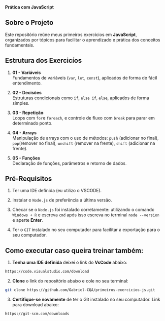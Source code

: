 **Prática com JavaScript**

## Sobre o Projeto

Este repositório reúne meus primeiros exercícios em **JavaScript**, organizados por tópicos para facilitar o aprendizado e prática dos conceitos fundamentais.

## Estrutura dos Exercicíos

1. **01 - Variáveis**  
   Fundamentos de variáveis (`var`, `let`, `const`), aplicados de forma de fácil entendimento.

2. **02 - Decisões**  
   Estruturas condicionais como `if`, `else if`, `else`, aplicados de forma simples.

3. **03 - Repetição**  
   Loops com `for`e `foreach`, e controle de fluxo com `break` para parar em determinado ponto.

4. **04 - Arrays**  
   Manipulação de arrays com o uso de métodos: `push` (adicionar no final), `pop`(remover no final), `unshift` (remover na frente), `shift` (adicionar na frente).

5. **05 - Funções**  
   Declaração de funções, parâmetros e retorno de dados.

## Pré-Requisitos

1. Ter uma IDE definida (eu utilizo o VSCODE).

2. Instalar o ``Node.js`` de preferência a última versão.

3. Checar se o ``Node.js`` foi instalado corretamente: utilizando o comando ``Windows + R`` e escreva ``cmd`` após isso escreva no terminal ``node --version`` e aperte **Enter**.

4. Ter o ``GIT`` instalado no seu computador para facilitar a exportação para o seu computador.

## Como executar caso queira treinar também:

1. **Tenha uma IDE definida** deixei o link do **VsCode** abaixo:
```bash
https://code.visualstudio.com/download
```

2. **Clone** o link do repositório abaixo e cole no seu terminal:

```bash
git clone https://github.com/Gabriel-CQA/primeiros-exercicios-js.git
```

3. **Certifique-se novamente** de ter o Git instalado no seu computador. Link para download abaixo:
```bash
https://git-scm.com/downloads
```